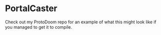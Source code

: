 # PortalCaster
Check out my ProtoDoom repo for an example of what this might look like if you managed to get it to compile.
